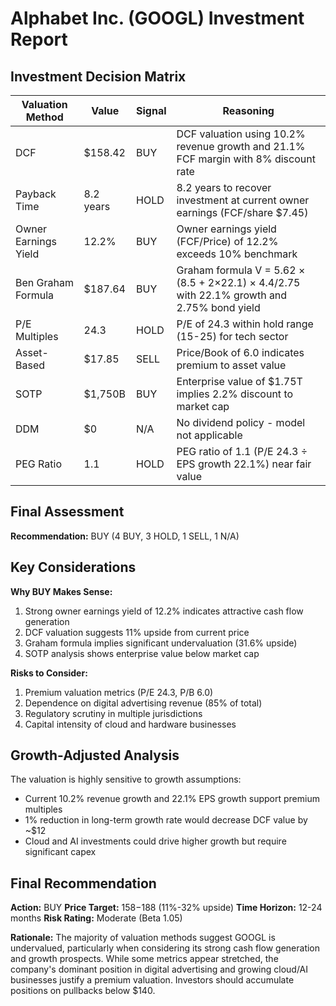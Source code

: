 # Alphabet Inc. (GOOGL) Investment Report

## Investment Decision Matrix

| Valuation Method | Value | Signal | Reasoning |
|------------------|-------|--------|-----------|
| DCF | $158.42 | BUY | DCF valuation using 10.2% revenue growth and 21.1% FCF margin with 8% discount rate |
| Payback Time | 8.2 years | HOLD | 8.2 years to recover investment at current owner earnings (FCF/share $7.45) |
| Owner Earnings Yield | 12.2% | BUY | Owner earnings yield (FCF/Price) of 12.2% exceeds 10% benchmark |
| Ben Graham Formula | $187.64 | BUY | Graham formula V = 5.62 × (8.5 + 2×22.1) × 4.4/2.75 with 22.1% growth and 2.75% bond yield |
| P/E Multiples | 24.3 | HOLD | P/E of 24.3 within hold range (15-25) for tech sector |
| Asset-Based | $17.85 | SELL | Price/Book of 6.0 indicates premium to asset value |
| SOTP | $1,750B | BUY | Enterprise value of $1.75T implies 2.2% discount to market cap |
| DDM | $0 | N/A | No dividend policy - model not applicable |
| PEG Ratio | 1.1 | HOLD | PEG ratio of 1.1 (P/E 24.3 ÷ EPS growth 22.1%) near fair value |

## Final Assessment

**Recommendation:** BUY (4 BUY, 3 HOLD, 1 SELL, 1 N/A)

## Key Considerations

**Why BUY Makes Sense:**
1. Strong owner earnings yield of 12.2% indicates attractive cash flow generation
2. DCF valuation suggests 11% upside from current price
3. Graham formula implies significant undervaluation (31.6% upside)
4. SOTP analysis shows enterprise value below market cap

**Risks to Consider:**
1. Premium valuation metrics (P/E 24.3, P/B 6.0)
2. Dependence on digital advertising revenue (85% of total)
3. Regulatory scrutiny in multiple jurisdictions
4. Capital intensity of cloud and hardware businesses

## Growth-Adjusted Analysis

The valuation is highly sensitive to growth assumptions:
- Current 10.2% revenue growth and 22.1% EPS growth support premium multiples
- 1% reduction in long-term growth rate would decrease DCF value by ~$12
- Cloud and AI investments could drive higher growth but require significant capex

## Final Recommendation

**Action:** BUY
**Price Target:** $158-$188 (11%-32% upside)
**Time Horizon:** 12-24 months
**Risk Rating:** Moderate (Beta 1.05)

**Rationale:** The majority of valuation methods suggest GOOGL is undervalued, particularly when considering its strong cash flow generation and growth prospects. While some metrics appear stretched, the company's dominant position in digital advertising and growing cloud/AI businesses justify a premium valuation. Investors should accumulate positions on pullbacks below $140.